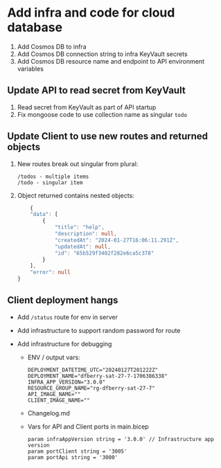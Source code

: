 # Add infra and code for cloud database

1. Add Cosmos DB to infra
2. Add Cosmos DB connection string to infra KeyVault secrets
3. Add Cosmos DB resource name and endpoint to API environment variables

## Update API to read secret from KeyVault

1. Read secret from KeyVault as part of API startup
2. Fix mongoose code to use collection name as singular `todo`

## Update Client to use new routes and returned objects

1. New routes break out singular from plural: 

    ```
    /todos - multiple items
    /todo - singular item
    ```

2. Object returned contains nested objects:

    ```typescript
        {
        "data": [
            {
                "title": "help",
                "description": null,
                "createdAt": "2024-01-27T16:06:11.291Z",
                "updatedAt": null,
                "id": "65b529f3402f282e6ca5c378"
            }
        ],
        "error": null
    }
    ```

## Client deployment hangs

* Add `/status` route for env in server
* Add infrastructure to support random password for route
* Add infrastructure for debugging
    
    * ENV / output vars: 

        ```
        DEPLOYMENT_DATETIME_UTC="20240127T201222Z"
        DEPLOYMENT_NAME="dfberry-sat-27-7-1706386338"
        INFRA_APP_VERSION="3.0.0"
        RESOURCE_GROUP_NAME="rg-dfberry-sat-27-7"
        API_IMAGE_NAME=""
        CLIENT_IMAGE_NAME=""
        ```

    * Changelog.md

    * Vars for API and Client ports in main.bicep

        ```bicep
        param infraAppVersion string = '3.0.0' // Infrastructure app version
        param portClient string = '3005'
        param portApi string = '3000'
        ```

